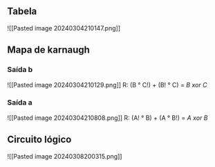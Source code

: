 ## Tabela
![[Pasted image 20240304210147.png]]

## Mapa de karnaugh
### Saída b
![[Pasted image 20240304210129.png]]
R: (B ° C!) + (B! ° C) = *B xor C*

### Saída a
![[Pasted image 20240304210808.png]]
R: (A! ° B) + (A ° B!) = *A xor B* 

## Circuito lógico
![[Pasted image 20240308200315.png]]